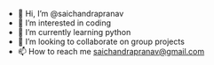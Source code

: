 - 👋 Hi, I’m @saichandrapranav
- 👀 I’m interested in coding
- 🌱 I’m currently learning python
- 💞️ I’m looking to collaborate on group projects
- 📫 How to reach me saichandrapranav@gmail.com

<!---
saichandrapranav/saichandrapranav is a ✨ special ✨ repository because its `README.md` (this file) appears on your GitHub profile.
You can click the Preview link to take a look at your changes.
--->
